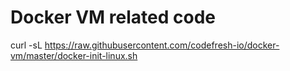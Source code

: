 # Docker VM related code


curl -sL https://raw.githubusercontent.com/codefresh-io/docker-vm/master/docker-init-linux.sh